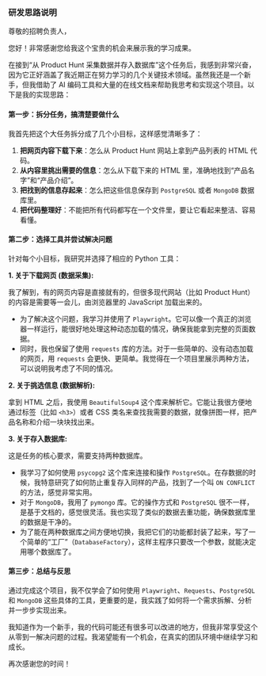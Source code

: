 ### 研发思路说明

尊敬的招聘负责人，

您好！非常感谢您给我这个宝贵的机会来展示我的学习成果。

在接到“从 Product Hunt 采集数据并存入数据库”这个任务后，我感到非常兴奋，因为它正好涵盖了我近期正在努力学习的几个关键技术领域。虽然我还是一个新手，但我借助了 AI 编码工具和大量的在线文档来帮助我思考和实现这个项目。以下是我的实现思路：

#### **第一步：拆分任务，搞清楚要做什么**

我首先把这个大任务拆分成了几个小目标，这样感觉清晰多了：
1.  **把网页内容下载下来**：怎么从 Product Hunt 网站上拿到产品列表的 HTML 代码。
2.  **从内容里挑出需要的信息**：怎么从下载下来的 HTML 里，准确地找到“产品名字”和“产品介绍”。
3.  **把找到的信息存起来**：怎么把这些信息保存到 `PostgreSQL` 或者 `MongoDB` 数据库里。
4.  **把代码整理好**：不能把所有代码都写在一个文件里，要让它看起来整洁、容易看懂。

#### **第二步：选择工具并尝试解决问题**

针对每个小目标，我研究并选择了相应的 Python 工具：

**1. 关于下载网页 (数据采集):**

我了解到，有的网页内容是直接就有的，但很多现代网站（比如 Product Hunt）的内容是需要等一会儿，由浏览器里的 JavaScript 加载出来的。

*   为了解决这个问题，我学习并使用了 `Playwright`。它可以像一个真正的浏览器一样运行，能很好地处理这种动态加载的情况，确保我能拿到完整的页面数据。
*   同时，我也保留了使用 `requests` 库的方法。对于一些简单的、没有动态加载的网页，用 `requests` 会更快、更简单。我觉得在一个项目里展示两种方法，可以说明我考虑了不同的情况。

**2. 关于挑选信息 (数据解析):**

拿到 HTML 之后，我使用 `BeautifulSoup4` 这个库来解析它。它能让我很方便地通过标签（比如 `<h3>`）或者 CSS 类名来查找我需要的数据，就像拼图一样，把产品名称和介绍一块块找出来。

**3. 关于存入数据库:**

这是任务的核心要求，需要支持两种数据库。

*   我学习了如何使用 `psycopg2` 这个库来连接和操作 `PostgreSQL`。在存数据的时候，我特意研究了如何防止重复存入同样的产品，找到了一个叫 `ON CONFLICT` 的方法，感觉非常实用。
*   对于 `MongoDB`，我用了 `pymongo` 库。它的操作方式和 `PostgreSQL` 很不一样，是基于文档的，感觉很灵活。我也实现了类似的数据去重功能，确保数据库里的数据是干净的。
*   为了能在两种数据库之间方便地切换，我把它们的功能都封装了起来，写了一个简单的“工厂”（`DatabaseFactory`），这样主程序只要改一个参数，就能决定用哪个数据库了。

#### **第三步：总结与反思**

通过完成这个项目，我不仅学会了如何使用 `Playwright`、`Requests`、`PostgreSQL` 和 `MongoDB` 这些具体的工具，更重要的是，我实践了如何将一个需求拆解、分析并一步步实现出来。

我知道作为一个新手，我的代码可能还有很多可以改进的地方，但我非常享受这个从零到一解决问题的过程。我渴望能有一个机会，在真实的团队环境中继续学习和成长。

再次感谢您的时间！

